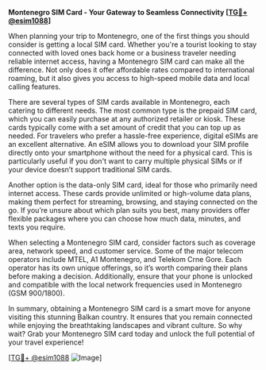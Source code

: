 **Montenegro SIM Card - Your Gateway to Seamless Connectivity [[TG💪+ @esim1088](https://t.me/s/esim1088)]**

When planning your trip to Montenegro, one of the first things you should consider is getting a local SIM card. Whether you're a tourist looking to stay connected with loved ones back home or a business traveler needing reliable internet access, having a Montenegro SIM card can make all the difference. Not only does it offer affordable rates compared to international roaming, but it also gives you access to high-speed mobile data and local calling features.

There are several types of SIM cards available in Montenegro, each catering to different needs. The most common type is the prepaid SIM card, which you can easily purchase at any authorized retailer or kiosk. These cards typically come with a set amount of credit that you can top up as needed. For travelers who prefer a hassle-free experience, digital eSIMs are an excellent alternative. An eSIM allows you to download your SIM profile directly onto your smartphone without the need for a physical card. This is particularly useful if you don't want to carry multiple physical SIMs or if your device doesn’t support traditional SIM cards.

Another option is the data-only SIM card, ideal for those who primarily need internet access. These cards provide unlimited or high-volume data plans, making them perfect for streaming, browsing, and staying connected on the go. If you’re unsure about which plan suits you best, many providers offer flexible packages where you can choose how much data, minutes, and texts you require.

When selecting a Montenegro SIM card, consider factors such as coverage area, network speed, and customer service. Some of the major telecom operators include MTEL, A1 Montenegro, and Telekom Crne Gore. Each operator has its own unique offerings, so it’s worth comparing their plans before making a decision. Additionally, ensure that your phone is unlocked and compatible with the local network frequencies used in Montenegro (GSM 900/1800).

In summary, obtaining a Montenegro SIM card is a smart move for anyone visiting this stunning Balkan country. It ensures that you remain connected while enjoying the breathtaking landscapes and vibrant culture. So why wait? Grab your Montenegro SIM card today and unlock the full potential of your travel experience! 

[[TG💪+ @esim1088](https://t.me/s/esim1088) ![Image](https://i.postimg.cc/Y0z9fWf4/image.png)]
